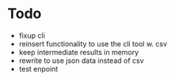 # Todo
- fixup cli
- reinsert functionality to use the cli tool w. csv
- keep intermediate results in memory
- rewrite to use json data instead of csv
- test enpoint

